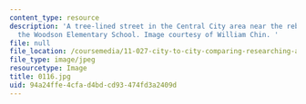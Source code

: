 ```yaml
---
content_type: resource
description: 'A tree-lined street in the Central City area near the rebuilding of
  the Woodson Elementary School. Image courtesy of William Chin. '
file: null
file_location: /coursemedia/11-027-city-to-city-comparing-researching-and-writing-about-cities-new-orleans-spring-2011/94a24ffe4cfad4bdcd93474fd3a2409d_0116.jpg
file_type: image/jpeg
resourcetype: Image
title: 0116.jpg
uid: 94a24ffe-4cfa-d4bd-cd93-474fd3a2409d
---
```


